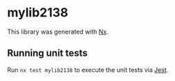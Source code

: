 # mylib2138

This library was generated with [Nx](https://nx.dev).

## Running unit tests

Run `nx test mylib2138` to execute the unit tests via [Jest](https://jestjs.io).
